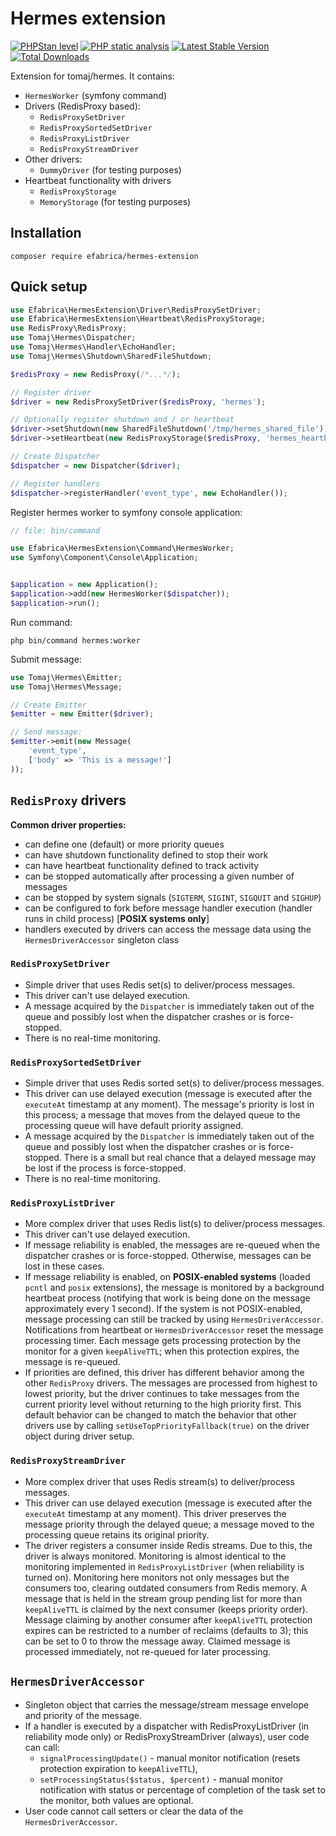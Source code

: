# Hermes extension

[![PHPStan level](https://img.shields.io/badge/PHPStan-level:%20max-brightgreen.svg)](https://github.com/efabrica-team/hermes-extension/actions?query=workflow%3A"PHP+static+analysis")
[![PHP static analysis](https://github.com/efabrica-team/hermes-extension/workflows/PHP%20static%20analysis/badge.svg)](https://github.com/efabrica-team/hermes-extension/actions?query=workflow%3A"PHP+static+analysis")
[![Latest Stable Version](https://img.shields.io/packagist/v/efabrica/hermes-extension.svg)](https://packagist.org/packages/efabrica/hermes-extension)
[![Total Downloads](https://img.shields.io/packagist/dt/efabrica/hermes-extension.svg?style=flat-square)](https://packagist.org/packages/efabrica/hermes-extension)

Extension for tomaj/hermes. It contains:
- `HermesWorker` (symfony command)
- Drivers (RedisProxy based):
  - `RedisProxySetDriver`
  - `RedisProxySortedSetDriver`
  - `RedisProxyListDriver`
  - `RedisProxyStreamDriver`
- Other drivers:
  - `DummyDriver` (for testing purposes)
- Heartbeat functionality with drivers
  - `RedisProxyStorage`
  - `MemoryStorage` (for testing purposes)

## Installation
```shell
composer require efabrica/hermes-extension
```

## Quick setup

```php
use Efabrica\HermesExtension\Driver\RedisProxySetDriver;
use Efabrica\HermesExtension\Heartbeat\RedisProxyStorage;
use RedisProxy\RedisProxy;
use Tomaj\Hermes\Dispatcher;
use Tomaj\Hermes\Handler\EchoHandler;
use Tomaj\Hermes\Shutdown\SharedFileShutdown;

$redisProxy = new RedisProxy(/*...*/);

// Register driver
$driver = new RedisProxySetDriver($redisProxy, 'hermes');

// Optionally register shutdown and / or heartbeat
$driver->setShutdown(new SharedFileShutdown('/tmp/hermes_shared_file'));
$driver->setHeartbeat(new RedisProxyStorage($redisProxy, 'hermes_heartbeat'));

// Create Dispatcher
$dispatcher = new Dispatcher($driver);

// Register handlers
$dispatcher->registerHandler('event_type', new EchoHandler());
```

Register hermes worker to symfony console application:
```php
// file: bin/command

use Efabrica\HermesExtension\Command\HermesWorker;
use Symfony\Component\Console\Application;


$application = new Application();
$application->add(new HermesWorker($dispatcher));
$application->run();
```

Run command:
```shell
php bin/command hermes:worker
```
Submit message:
```php
use Tomaj\Hermes\Emitter;
use Tomaj\Hermes\Message;

// Create Emitter
$emitter = new Emitter($driver);

// Send message:
$emitter->emit(new Message(
    'event_type',
    ['body' => 'This is a message!']
));
```

## `RedisProxy` drivers

**Common driver properties:**
- can define one (default) or more priority queues
- can have shutdown functionality defined to stop their work
- can have heartbeat functionality defined to track activity
- can be stopped automatically after processing a given number of messages
- can be stopped by system signals (`SIGTERM`, `SIGINT`, `SIGQUIT` and `SIGHUP`)
- can be configured to fork before message handler execution (handler runs in child process) [**POSIX systems only**]
- handlers executed by drivers can access the message data using the `HermesDriverAccessor` singleton class

### `RedisProxySetDriver`

- Simple driver that uses Redis set(s) to deliver/process messages.
- This driver can't use delayed execution.
- A message acquired by the `Dispatcher` is immediately taken out of the queue and possibly lost when the dispatcher crashes or is force-stopped.
- There is no real-time monitoring.

### `RedisProxySortedSetDriver`

- Simple driver that uses Redis sorted set(s) to deliver/process messages.
- This driver can use delayed execution (message is executed after the `executeAt` timestamp at any moment). The message's priority is lost in this process; a message that moves from the delayed queue to the processing queue will have default priority assigned.
- A message acquired by the `Dispatcher` is immediately taken out of the queue and possibly lost when the dispatcher crashes or is force-stopped. There is a small but real chance that a delayed message may be lost if the process is force-stopped.
- There is no real-time monitoring.

### `RedisProxyListDriver`

- More complex driver that uses Redis list(s) to deliver/process messages.
- This driver can't use delayed execution.
- If message reliability is enabled, the messages are re-queued when the dispatcher crashes or is force-stopped. Otherwise, messages can be lost in these cases.
- If message reliability is enabled, on **POSIX-enabled systems** (loaded `pcntl` and `posix` extensions), the message is monitored by a background heartbeat process (notifying that work is being done on the message approximately every 1 second). If the system is not POSIX-enabled, message processing can still be tracked by using `HermesDriverAccessor`. Notifications from heartbeat or `HermesDriverAccessor` reset the message processing timer. Each message gets processing protection by the monitor for a given `keepAliveTTL`; when this protection expires, the message is re-queued.
- If priorities are defined, this driver has different behavior among the other `RedisProxy` drivers. The messages are processed from highest to lowest priority, but the driver continues to take messages from the current priority level without returning to the high priority first. This default behavior can be changed to match the behavior that other drivers use by calling `setUseTopPriorityFallback(true)` on the driver object during driver setup.

### `RedisProxyStreamDriver`

- More complex driver that uses Redis stream(s) to deliver/process messages.
- This driver can use delayed execution (message is executed after the `executeAt` timestamp at any moment). This driver preserves the message priority through the delayed queue; a message moved to the processing queue retains its original priority.
- The driver registers a consumer inside Redis streams. Due to this, the driver is always monitored.
  Monitoring is almost identical to the monitoring implemented in `RedisProxyListDriver` (when reliability is turned on).
  Monitoring here monitors not only messages but the consumers too, clearing outdated consumers from Redis memory.
  A message that is held in the stream group pending list for more than `keepAliveTTL` is claimed by the next consumer (keeps priority order). Message claiming by another consumer after `keepAliveTTL` protection expires can be restricted to a number of reclaims (defaults to 3); this can be set to 0 to throw the message away.
  Claimed message is processed immediately, not re-queued for later processing.

## `HermesDriverAccessor`

- Singleton object that carries the message/stream message envelope and priority of the message.
- If a handler is executed by a dispatcher with RedisProxyListDriver (in reliability mode only) or RedisProxyStreamDriver (always), user code can call:
  - `signalProcessingUpdate()` - manual monitor notification (resets protection expiration to `keepAliveTTL`),
  - `setProcessingStatus($status, $percent)` - manual monitor notification with status or percentage of completion of the task set to the monitor, both values are optional.
- User code cannot call setters or clear the data of the `HermesDriverAccessor`.
